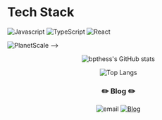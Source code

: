 # Tech Stack

![Javascript](https://img.shields.io/badge/javascript-F7DF1E.svg?style=for-the-badge&logo=JavaScript&logoColor=white)
![TypeScript](https://img.shields.io/badge/typescript-%23007ACC.svg?style=for-the-badge&logo=typescript&logoColor=white)
![React](https://img.shields.io/badge/react-%2320232a.svg?style=for-the-badge&logo=react&logoColor=%2361DAFB)


![PlanetScale](https://img.shields.io/badge/PlanetScale-000000.svg?style=for-the-badge&logo=PlanetScale&logoColor=white) -->


<div align="center" >

![bpthess's GitHub stats](https://github-readme-stats.vercel.app/api?username=bpthess&show_icons=true&theme=nightowl)

![Top Langs](https://github-readme-stats.vercel.app/api/top-langs/?username=bpthess&layout=compact&theme=nightowl)

</div>

<h3 align="center">✏️ Blog ✏️</h3>

<div align="center" style="text-align:center">

![email](https://img.shields.io/badge/Email-bpthess@naver.com-red.svg)
[![Blog](https://img.shields.io/badge/Blog-bpthess.github.io/-yellowgreen.svg?style=flat)](https://bpthess.github.io/tech-blog) 
</div>

